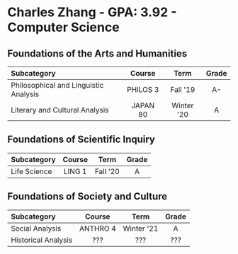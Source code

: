 # Charles Zhang - GPA: 3.92 - Computer Science

## Foundations of the Arts and Humanities

| Subcategory | Course | Term | Grade |
|:---|:---:|:---:|:---:|
| Philosophical and Linguistic Analysis | PHILOS 3 | Fall '19 | A- |
| Literary and Cultural Analysis | JAPAN 80 | Winter '20 | A |

## Foundations of Scientific Inquiry

| Subcategory | Course | Term | Grade |
|:---|:---:|:---:|:---:|
| Life Science | LING 1 | Fall '20 | A |

## Foundations of Society and Culture

| Subcategory         |  Course  |    Term    | Grade |
| :------------------ | :------: | :--------: | :---: |
| Social Analysis     | ANTHRO 4 | Winter '21 |   A   |
| Historical Analysis |   ???    |    ???     |  ???  |

